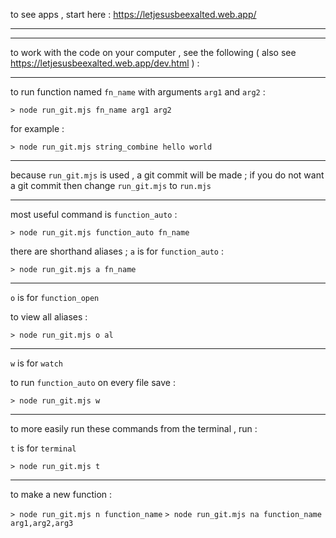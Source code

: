 to see apps , start here : 
https://letjesusbeexalted.web.app/

---
---

to work with the code on your computer , see the following ( also see https://letjesusbeexalted.web.app/dev.html ) :

---

to run function named `fn_name` with arguments `arg1` and `arg2` :

`> node run_git.mjs fn_name arg1 arg2`

for example :

`> node run_git.mjs string_combine hello world`

---

because `run_git.mjs` is used , a git commit will be made ; if you do not want a git commit then change `run_git.mjs` to `run.mjs` 

---

most useful command is `function_auto` : 

`> node run_git.mjs function_auto fn_name`

there are shorthand aliases ; `a` is for `function_auto` :

`> node run_git.mjs a fn_name`

---

`o` is for `function_open`

to view all aliases :

`> node run_git.mjs o al`

---

`w` is for `watch`

to run `function_auto` on every file save : 

`> node run_git.mjs w`

---

to more easily run these commands from the terminal , run : 

`t` is for `terminal`

`> node run_git.mjs t`

---

to make a new function :

`> node run_git.mjs n function_name`
`> node run_git.mjs na function_name arg1,arg2,arg3`

